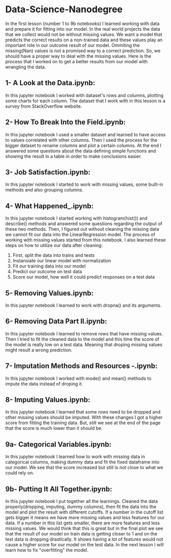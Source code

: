 # Data-Science-Nanodegree

In the first lesson (number 1 to 9b notebooks) I learned working with data and prepare it for fitting into our model. In the real world projects the data that we collect would not be without missing values. We want a model that predicts the correct results on a non-trained data and these values play an important role in our outcome result of our model. Ommiting the missing(Nan) values is not a promised way to a correct prediction. So, we should have a proper way to deal with the missing values. Here is the process that I worked on to get a better results from our model with wrangling the data.

## 1- A Look at the Data.ipynb:

In this jupyter notebook I worked with dataset's rows and columns, plotting some charts for each column. The dataset that I work with in this lesson is a survey from StackOverflow website.

## 2- How To Break Into the Field.ipynb:

In this jupyter notebook I used a smaller dataset and learned to have access to values correlated with other columns. Then I used the process for the bigger dataset to rename columns and plot a certain columns. At the end I answered some questions about the data defining simple functions and showing the result in a table in order to make conclusions easier.

## 3- Job Satisfaction.ipynb:

In this jupyter notebook I started to work with missing values, some built-in methods and also grouping columns.

## 4- What Happened_.ipynb:

In this jupyter notebook I started working with histogram(hist()) and describe() methods and answered some questions regarding the output of these two methods. Then, I figured out without cleaning the missing data we cannot fit our data into the LinearRegression model. The process of working with missing values started from this notebook.
I also learned these steps on how to utilize our data after cleaning:
1. First, split the data into trains and tests
2. Instansiate our linear model with normalization
3. Fit our training data into our model
4. Predict our outcome on test data
5. Score our model, how well it could predict responses on a test data

## 5- Removing Values.ipynb:

In this jupyter notebook I learned to work with dropna() and its arguments.

## 6- Removing Data Part II.ipynb:

In this jupyter notebook I learned to remove rows that have missing values. Then I tried to fit the cleaned data to the model and this time the score of the model is really low on a test data. Meaning that droping missing values might result a wrong prediction.

## 7- Imputation Methods and Resources -.ipynb:

In this jupyter notebook I worked with mode() and mean() methods to impute the data instead of droping it.

## 8- Imputing Values.ipynb:

In this jupyter notebook I learned that some rows need to be dropped and other missing values should be imputed. With these changes I got a higher score from fitting the training data. But, still we see at the end of the page that the score is much lower than it should be.

## 9a- Categorical Variables.ipynb:

In this jupyter notebook I learned how to work with missing data in categorical columns, making dummy data and fit the fixed dataframe into our model. We see that the score increased but still is not close to what we could rely on.

## 9b- Putting It All Together.ipynb:

In this jupyter notebook I put together all the learnings. Cleaned the data properly(dropping, imputing, dummy columns), then fit the data into the model and plot the result with different cutoffs. If a number in the cutoff list gets bigger it means we have more missing values and less features for our data. If a number in this list gets smaller, there are more features and less missing values. We would think that this is great but in the final plot we see that the result of our model on train data is getting closer to 1 and on the test data is dropping drastically. It shows having a lot of features would not cause a higher score for our model on the test data. In the next lesson I will learn how to fix "overfitting" the model.